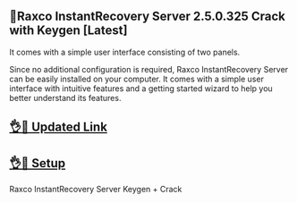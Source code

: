 ## 📌Raxco InstantRecovery Server 2.5.0.325 Crack with Keygen [Latest]

It comes with a simple user interface consisting of two panels.

Since no additional configuration is required, Raxco InstantRecovery Server can be easily installed on your computer. It comes with a simple user interface with intuitive features and a getting started wizard to help you better understand its features.

## [👌📌 Updated Link](https://extrack.org/ddl/)

## [👌📌 Setup](https://extrack.org/ddl/)

Raxco InstantRecovery Server Keygen + Crack
